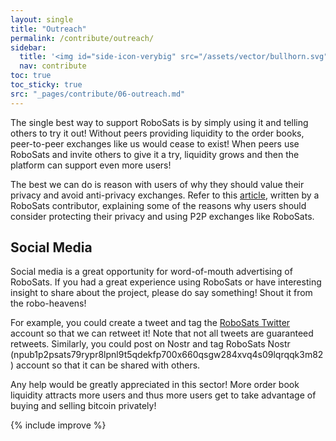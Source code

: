 ```yaml
---
layout: single
title: "Outreach"
permalink: /contribute/outreach/
sidebar:
  title: '<img id="side-icon-verybig" src="/assets/vector/bullhorn.svg"/>Outreach'
  nav: contribute
toc: true
toc_sticky: true
src: "_pages/contribute/06-outreach.md"
---
```



The single best way to support RoboSats is by simply using it and telling others to try it out! Without peers providing liquidity to the order books, peer-to-peer exchanges like us would cease to exist! When peers use RoboSats and invite others to give it a try, liquidity grows and then the platform can support even more users!

The best we can do is reason with users of why they should value their privacy and avoid anti-privacy exchanges. Refer to this [article](https://bitcoinmagazine.com/culture/the-value-of-p2p-bitcoin-exchanges), written by a RoboSats contributor, explaining some of the reasons why users should consider protecting their privacy and using P2P exchanges like RoboSats.

## Social Media

Social media is a great opportunity for word-of-mouth advertising of RoboSats. If you had a great experience using RoboSats or have interesting insight to share about the project, please do say something! Shout it from the robo-heavens!

For example, you could create a tweet and tag the [RoboSats Twitter](https://twitter.com/RoboSats) account so that we can retweet it! Note that not all tweets are guaranteed retweets. Similarly, you could post on Nostr and tag RoboSats Nostr (npub1p2psats79rypr8lpnl9t5qdekfp700x660qsgw284xvq4s09lqrqqk3m82) account so that it can be shared with others.

Any help would be greatly appreciated in this sector! More order book liquidity attracts more users and thus more users get to take advantage of buying and selling bitcoin privately!

{% include improve %}
